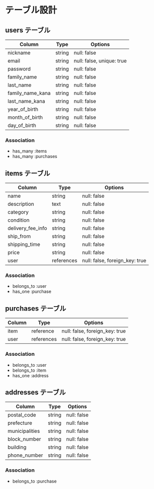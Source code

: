 # テーブル設計

## users テーブル

| Column            | Type   | Options                   |
|-------------------|--------|---------------------------|
| nickname          | string | null: false               |
| email             | string | null: false, unique: true |
| password          | string | null: false               |
| family_name       | string | null: false               |
| last_name         | string | null: false               |
| family_name_kana  | string | null: false               |
| last_name_kana    | string | null: false               |
| year_of_birth     | string | null: false               |
| month_of_birth    | string | null: false               |
| day_of_birth      | string | null: false               |

### Association
- has_many :items
- has_many :purchases


## items テーブル

| Column            | Type       | Options                        |
|-------------------|------------|--------------------------------|
| name              | string     | null: false                    |
| description       | text       | null: false                    |
| category          | string     | null: false                    |
| condition         | string     | null: false                    |
| delivery_fee_info | string     | null: false                    |
| ship_from         | string     | null: false                    |
| shipping_time     | string     | null: false                    |
| price             | string     | null: false                    |
| user              | references | null: false, foreign_key: true |

### Association
- belongs_to :user
- has_one :purchase

## purchases テーブル

| Column     | Type       | Options                        |
|------------|------------|--------------------------------|
| item       | reference  | null: false, foreign_key: true |
| user       | references | null: false, foreign_key: true |

### Association
- belongs_to :user
- belongs_to :item
- has_one :address

## addresses テーブル

| Column         | Type   | Options     |
|----------------|--------|-------------|
| postal_code    | string | null: false |
| prefecture     | string | null: false |
| municipalities | string | null: false |
| block_number   | string | null: false |
| building       | string | null: false |
| phone_number   | string | null: false |

### Association
- belongs_to :purchase

